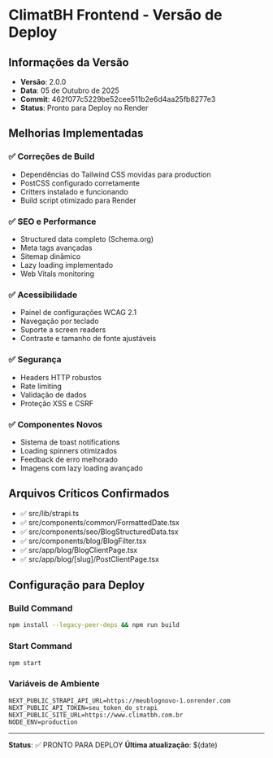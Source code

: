 # ClimatBH Frontend - Versão de Deploy

## Informações da Versão
- **Versão**: 2.0.0
- **Data**: 05 de Outubro de 2025
- **Commit**: 462f077c5229be52cee511b2e6d4aa25fb8277e3
- **Status**: Pronto para Deploy no Render

## Melhorias Implementadas

### ✅ Correções de Build
- Dependências do Tailwind CSS movidas para production
- PostCSS configurado corretamente
- Critters instalado e funcionando
- Build script otimizado para Render

### ✅ SEO e Performance
- Structured data completo (Schema.org)
- Meta tags avançadas
- Sitemap dinâmico
- Lazy loading implementado
- Web Vitals monitoring

### ✅ Acessibilidade
- Painel de configurações WCAG 2.1
- Navegação por teclado
- Suporte a screen readers
- Contraste e tamanho de fonte ajustáveis

### ✅ Segurança
- Headers HTTP robustos
- Rate limiting
- Validação de dados
- Proteção XSS e CSRF

### ✅ Componentes Novos
- Sistema de toast notifications
- Loading spinners otimizados
- Feedback de erro melhorado
- Imagens com lazy loading avançado

## Arquivos Críticos Confirmados
- ✅ src/lib/strapi.ts
- ✅ src/components/common/FormattedDate.tsx
- ✅ src/components/seo/BlogStructuredData.tsx
- ✅ src/components/blog/BlogFilter.tsx
- ✅ src/app/blog/BlogClientPage.tsx
- ✅ src/app/blog/[slug]/PostClientPage.tsx

## Configuração para Deploy

### Build Command
```bash
npm install --legacy-peer-deps && npm run build
```

### Start Command
```bash
npm start
```

### Variáveis de Ambiente
```
NEXT_PUBLIC_STRAPI_API_URL=https://meublognovo-1.onrender.com
NEXT_PUBLIC_API_TOKEN=seu_token_do_strapi
NEXT_PUBLIC_SITE_URL=https://www.climatbh.com.br
NODE_ENV=production
```

---
**Status**: ✅ PRONTO PARA DEPLOY
**Última atualização**: $(date)
